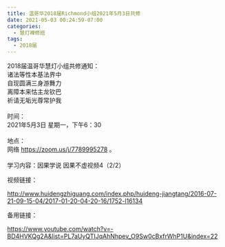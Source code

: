 ```yaml
---
title: 温哥华2018届Richmond小组2021年5月3日共修
date: 2021-05-03 00:24:59-07:00
categories:
  - 慧灯禅修班
tags:
  - 2018届
---
```

2018届温哥华慧灯小组共修通知：\
诸法等性本基法界中\
自现圆满三身游舞力\
离障本来怙主龙钦巴\
祈请无垢光尊常护我\
\
时间：\
2021年5月3日 星期一，下午6：30\
\
地点：\
网络 <https://zoom.us/j/7789995278> 。\
\
学习内容：因果学说 因果不虚视频4（2/2）

视频链接：

<http://www.huidengzhiguang.com/index.php/huideng-jiangtang/2016-07-21-09-15-04/2017-01-20-04-20-16/1752-l16134>

备用链接：

<https://www.youtube.com/watch?v=-BD4HVKQg2A&list=PL7aUyQTIJqAhNhpev_O9Sw0cBxfrWhP1U&index=22>
